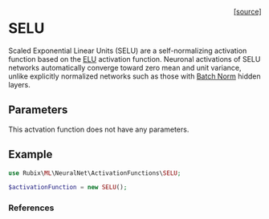 <span style="float:right;"><a href="https://github.com/RubixML/ML/blob/master/src/NeuralNet/ActivationFunctions/SELU.php">[source]</a></span>

# SELU
Scaled Exponential Linear Units (SELU) are a self-normalizing activation function based on the [ELU](#elu) activation function. Neuronal activations of SELU networks automatically converge toward zero mean and unit variance, unlike explicitly normalized networks such as those with [Batch Norm](#batch-norm) hidden layers.

## Parameters
This actvation function does not have any parameters.

## Example
```php
use Rubix\ML\NeuralNet\ActivationFunctions\SELU;

$activationFunction = new SELU();
```

### References
[^1]: G. Klambauer et al. (2017). Self-Normalizing Neural Networks.